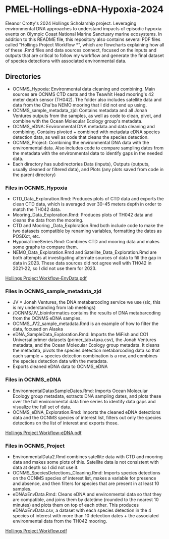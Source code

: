 # PMEL-Hollings-eDNA-Hypoxia-2024
Eleanor Crotty's 2024 Hollings Scholarship project. Leveraging environmental DNA approaches to understand impacts of episodic hypoxia events on Olympic Coast National Marine Sanctuary marine ecosystems. In addition to this README file, this repository also contains several PDF files called "Hollings Project Workflow *", which are flowcharts explaining how all of these .Rmd files and data sources connect, focused on the inputs and outputs that are critical to follow my workflow and generate the final dataset of species detections with associated environmental data.

## Directories
- OCNMS_Hypoxia: Environmental data cleaning and combining. Main sources are OCNMS CTD casts and the Teawhit Head mooring's 42 meter depth sensor (TH042). The folder also includes satellite data and data from the Cha'ba NEMO mooring that I did not end up using.
- OCNMS_sample_metadata_zjd: Contains metadata and all Jonah Ventures outputs from the samples, as well as code to clean, pivot, and combine with the Ocean Molecular Ecology group's metadata.
- OCNMS_eDNA: Environmental DNA metadata and data cleaning and combining. Contains pivoted + combined with metadata eDNA species detection data, as well as code that cleans the species detection.
- OCNMS_Project: Combining the environmental DNA data with the environmental data. Also includes code to compare sampling dates from the metadata with the environmental data to identify gaps in the needed data.
- Each directory has subdirectories Data (inputs), Outputs (outputs, usually cleaned or filtered data), and Plots (any plots saved from code in the parent directory)

### Files in OCNMS_Hypoxia
- CTD_Data_Exploration.Rmd: Produces plots of CTD data and exports the clean CTD data, which is averaged over 30-45 meters depth in order to match the TH042 data.
- Mooring_Data_Exploration.Rmd: Produces plots of TH042 data and cleans the data from the mooring.
- CTD and Mooring _Data_Exploration.Rmd both include code to make the two datasets compatible by renaming variables, formatting the dates as POSIXct, etc.
- HypoxiaTimeSeries.Rmd: Combines CTD and mooring data and makes some graphs to compare them.
- NEMO_Data_Exploration.Rmd and Satellite_Data_Exploration.Rmd are both attempts at investigating alternate sources of data to fill the gap in data in 2023. These data sources did not agree well with TH042 in 2021-22, so I did not use them for 2023.

[Hollings Project Workflow-EnvData.pdf](https://github.com/user-attachments/files/16059843/Hollings.Project.Workflow-EnvData.pdf)

### Files in OCNMS_sample_metadata_zjd
- JV = Jonah Ventures, the DNA metabarcoding service we use (sic, this is my understanding from lab meetings)
- /OCNMS/JV_bioinformatics contains the results of DNA metabarcoding from the OCNMS eDNA samples.
- OCNMS_JV2_sample_metadata.Rmd is an example of how to filter the data, focused on Alaska
- eDNA_SampleData_Exploration.Rmd: Imports the MiFish and CO1 Universal primer datasets (primer_tab+taxa.csv), the Jonah Ventures metadata, and the Ocean Molecular Ecology group metadata. It cleans the metadata, pivots the species detection metabarcoding data so that each sample + species detection combination is a row, and combines the species detection data with the metadata.
- Exports cleaned eDNA data to OCNMS_eDNA

### Files in OCNMS_eDNA
- EnvironmentalDataxSampleDates.Rmd: Imports Ocean Molecular Ecology group metadata, extracts DNA sampling dates, and plots these over the full environmental data time series to identify data gaps and visualize the full set of data.
- OCNMS_eDNA_Exploration.Rmd: Imports the cleaned eDNA detections data and the OCNMS species of interest list, filters out only the species detections on the list of interest and exports those.

[Hollings Project Workflow-eDNA.pdf](https://github.com/user-attachments/files/16059847/Hollings.Project.Workflow-eDNA.pdf)

### Files in OCNMS_Project
- EnvironmentalData2.Rmd combines satellite data with CTD and mooring data and makes some plots of this. Satellite data is not consistent with data at depth so I did not use it.
- OCNMS_SpeciesDetections_Cleaning.Rmd: Imports species detections on the OCNMS species of interest list, makes a variable for presence and absence, and then filters for species that are present in at least 10 samples.
- eDNAxEnvData.Rmd: Cleans eDNA and environmental data so that they are compatible, and joins them by datetime (rounded to the nearest 10 minutes) and plots them on top of each other. This produces eDNAxEnvData.csv, a dataset with each species detection in the 4 species of interest with more than 10 detection dates + the associated environmental data from the TH042 mooring.

[Hollings Project Workflow.pdf](https://github.com/user-attachments/files/16059851/Hollings.Project.Workflow.pdf)
